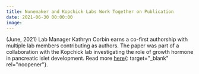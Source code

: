 ```yaml
---
title: Nunemaker and Kopchick Labs Work Together on Publication
date: 2021-06-30 00:00:00
image:
---
```

(June, 2021) Lab Manager Kathryn Corbin earns a co-first authorship with multiple lab members contributing as authors. The paper was part of a collaboration with the Kopchick lab investigating the role of growth hormone in pancreatic islet development. Read more [here](https://doi.org/10.1152/ajpendo.00075.2020){: target="_blank" rel="noopener"}.
